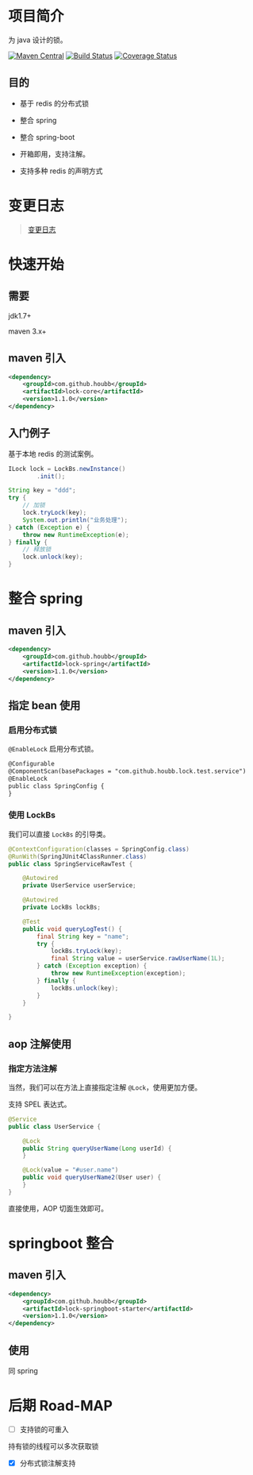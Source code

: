 # 项目简介

为 java 设计的锁。

[![Maven Central](https://maven-badges.herokuapp.com/maven-central/com.github.houbb/lock/badge.svg)](http://mvnrepository.com/artifact/com.github.houbb/lock)
[![Build Status](https://www.travis-ci.org/houbb/lock.svg?branch=master)](https://www.travis-ci.org/houbb/lock?branch=master)
[![Coverage Status](https://coveralls.io/repos/github/houbb/lock/badge.svg?branch=master)](https://coveralls.io/github/houbb/lock?branch=master)

## 目的

- 基于 redis 的分布式锁

- 整合 spring

- 整合 spring-boot

- 开箱即用，支持注解。

- 支持多种 redis 的声明方式

# 变更日志

> [变更日志](CHANGELOG.md)

# 快速开始 

## 需要 

jdk1.7+

maven 3.x+

## maven 引入 

```xml
<dependency>
    <groupId>com.github.houbb</groupId>
    <artifactId>lock-core</artifactId>
    <version>1.1.0</version>
</dependency>
```

## 入门例子

基于本地 redis 的测试案例。

```java
ILock lock = LockBs.newInstance()
        .init();

String key = "ddd";
try {
    // 加锁
    lock.tryLock(key);
    System.out.println("业务处理");
} catch (Exception e) {
    throw new RuntimeException(e);
} finally {
    // 释放锁
    lock.unlock(key);
}
```

# 整合 spring

## maven 引入

```xml
<dependency>
    <groupId>com.github.houbb</groupId>
    <artifactId>lock-spring</artifactId>
    <version>1.1.0</version>
</dependency>
```

## 指定 bean 使用

### 启用分布式锁

`@EnableLock` 启用分布式锁。

```xml
@Configurable
@ComponentScan(basePackages = "com.github.houbb.lock.test.service")
@EnableLock
public class SpringConfig {
}
```

### 使用 LockBs

我们可以直接 `LockBs` 的引导类。

```java
@ContextConfiguration(classes = SpringConfig.class)
@RunWith(SpringJUnit4ClassRunner.class)
public class SpringServiceRawTest {

    @Autowired
    private UserService userService;

    @Autowired
    private LockBs lockBs;

    @Test
    public void queryLogTest() {
        final String key = "name";
        try {
            lockBs.tryLock(key);
            final String value = userService.rawUserName(1L);
        } catch (Exception exception) {
            throw new RuntimeException(exception);
        } finally {
            lockBs.unlock(key);
        }
    }

}
```

## aop 注解使用

### 指定方法注解

当然，我们可以在方法上直接指定注解 `@Lock`，使用更加方便。

支持 SPEL 表达式。

```java
@Service
public class UserService {

    @Lock
    public String queryUserName(Long userId) {
    }

    @Lock(value = "#user.name")
    public void queryUserName2(User user) {
    }
}
```

直接使用，AOP 切面生效即可。

# springboot 整合

## maven 引入

```xml
<dependency>
    <groupId>com.github.houbb</groupId>
    <artifactId>lock-springboot-starter</artifactId>
    <version>1.1.0</version>
</dependency>
```

## 使用

同 spring

# 后期 Road-MAP

- [ ] 支持锁的可重入

持有锁的线程可以多次获取锁

- [x] 分布式锁注解支持

